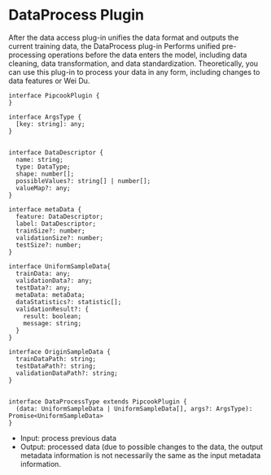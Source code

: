 # DataProcess Plugin

After the data access plug-in unifies the data format and outputs the current training data, the DataProcess plug-in Performs unified pre-processing operations before the data enters the model, including data cleaning, data transformation, and data standardization. Theoretically, you can use this plug-in to process your data in any form, including changes to data features or Wei Du.

```
interface PipcookPlugin {
}

interface ArgsType {
  [key: string]: any;
}


interface DataDescriptor {
  name: string;
  type: DataType;
  shape: number[];
  possibleValues?: string[] | number[];
  valueMap?: any;
}

interface metaData {
  feature: DataDescriptor;
  label: DataDescriptor;
  trainSize?: number;
  validationSize?: number;
  testSize?: number;
}

interface UniformSampleData{
  trainData: any;
  validationData?: any;
  testData?: any;
  metaData: metaData;
  dataStatistics?: statistic[];
  validationResult?: {
    result: boolean;
    message: string;
  }
}

interface OriginSampleData {
  trainDataPath: string;
  testDataPath?: string;
  validationDataPath?: string;
}


interface DataProcessType extends PipcookPlugin {
  (data: UniformSampleData | UniformSampleData[], args?: ArgsType): Promise<UniformSampleData>
}
```

- Input: process previous data
- Output: processed data (due to possible changes to the data, the output metadata information is not necessarily the same as the input metadata information.

